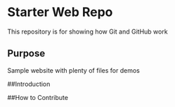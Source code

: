 # Starter Web Repo

This repository is for showing how Git and GitHub work

## Purpose

Sample website with plenty of files for demos

##Introduction

##How to Contribute